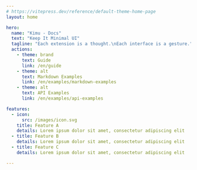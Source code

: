 ```yaml
---
# https://vitepress.dev/reference/default-theme-home-page
layout: home

hero:
  name: "Kimu - Docs"
  text: "Keep It Minimal UI"
  tagline: "Each extension is a thought.\nEach interface is a gesture."
  actions:
    - theme: brand
      text: Guide
      link: /en/guide
    - theme: alt
      text: Markdown Examples
      link: /en/examples/markdown-examples
    - theme: alt
      text: API Examples
      link: /en/examples/api-examples

features:
  - icon:
      src: /images/icon.svg
    title: Feature A
    details: Lorem ipsum dolor sit amet, consectetur adipiscing elit
  - title: Feature B
    details: Lorem ipsum dolor sit amet, consectetur adipiscing elit
  - title: Feature C
    details: Lorem ipsum dolor sit amet, consectetur adipiscing elit

---
```

